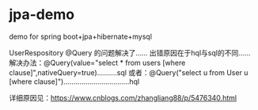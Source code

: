 # jpa-demo
demo for spring boot+jpa+hibernate+mysql

UserRespository @Query 的问题解决了……
出错原因在于hql与sql的不同……
解决办法：@Query(value="select * from users [where clause]",nativeQuery=true)..........sql
   或者：@Query("select u from User u [where clause]").................................hql

详细原因见：https://www.cnblogs.com/zhangliang88/p/5476340.html
